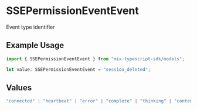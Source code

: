# SSEPermissionEventEvent

Event type identifier

## Example Usage

```typescript
import { SSEPermissionEventEvent } from "mix-typescript-sdk/models";

let value: SSEPermissionEventEvent = "session_deleted";
```

## Values

```typescript
"connected" | "heartbeat" | "error" | "complete" | "thinking" | "content" | "tool" | "tool_parameter_delta" | "tool_execution_start" | "tool_execution_complete" | "permission" | "summarize" | "subagent_created" | "session_created" | "session_deleted"
```